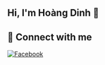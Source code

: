## Hi, I'm Hoàng Dinh 👋

<!--
**HoangDinh2k4/HoangDinh2k4** is a ✨ _special_ ✨ repository because its `README.md` (this file) appears on your GitHub profile.

Here are some ideas to get you started:

- 🔭 I’m currently a student at University of Science – VNUHCM.
- 🌱 I’m studying and exploring the field of **Data Science**.
- 👯 I’m open to collaborating on projects related to Data, AI, and Machine Learning.  
- 🤔 Currently learning: Python, SQL, Big Data frameworks
-->

## 🔗 Connect with me  
[![Facebook](https://img.shields.io/badge/Facebook-%231877F2.svg?&style=for-the-badge&logo=facebook&logoColor=white)](https://www.facebook.com/bechanh.vn?locale=vi_VN) 
